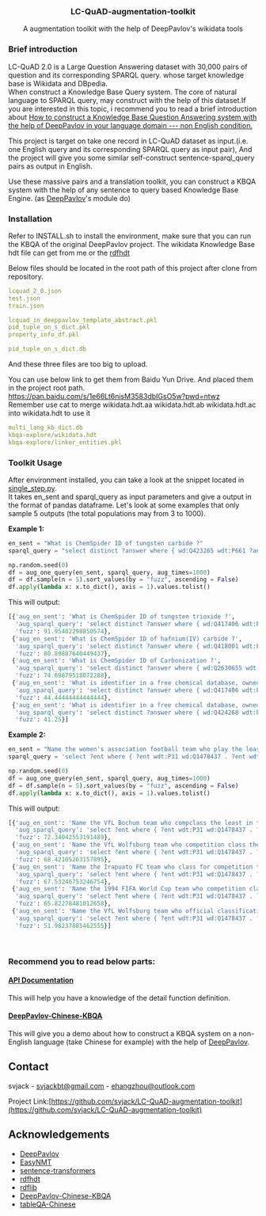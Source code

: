 <!-- PROJECT LOGO -->
<br />
<p align="center">
  <h3 align="center">LC-QuAD-augmentation-toolkit</h3>

  <p align="center">
   		A augmentation toolkit with the help of DeepPavlov's wikidata tools
    <br />
  </p>
</p>

### Brief introduction
LC-QuAD 2.0 is a Large Question Answering dataset with 30,000 pairs of question and its corresponding SPARQL query. whose target knowledge base is Wikidata and DBpedia.<br/>
When construct a Knowledge Base Query system. The core of natural language to SPARQL query, may construct with the help of this dataset.If you are interested in this topic, i recommend you to read a brief introduction about [How to construct a Knowledge Base Question Answering system with the help of DeepPavlov in your language domain --- non English condition.](https://github.com/svjack/DeepPavlov-Chinese-KBQA/blob/main/design_construction.md)

This project is target on take one record in LC-QuAD dataset as input.(i.e. one English query and its corresponding SPARQL query as input pair), And the project will give you some similar self-construct sentence-sparql_query pairs as output in English.

Use these massive pairs and a translation toolkit, you can construct a KBQA system with the help of any sentence to query based Knowledge Base Engine. (as [DeepPavlov](https://github.com/deeppavlov/DeepPavlov)'s module do)

### Installation
Refer to INSTALL.sh to install the environment, make sure that you can run the KBQA of the original DeepPavlov project.
The wikidata Knowledge Base hdt file can get from me or the [rdfhdt](https://www.rdfhdt.org/datasets/)

Below files should be located in the root path of this project after clone from repository.
```yml
lcquad_2_0.json
test.json
train.json

lcquad_in_deeppavlov_template_abstract.pkl
pid_tuple_on_s_dict.pkl
property_info_df.pkl

pid_tuple_on_s_dict.db
```
And these three files are too big to upload. 
<!--
You can email me to get them. (ehangzhou@outlook.com or svjackbt@gmail.com)
-->
You can use below link to get them from Baidu Yun Drive. And placed them in the project root path.
https://pan.baidu.com/s/1e66Lt6nisM3583dbIGsO5w?pwd=ntwz
<br/>
Remember use cat to merge wikidata.hdt.aa wikidata.hdt.ab wikidata.hdt.ac into wikidata.hdt to use it
```yml
multi_lang_kb_dict.db
kbqa-explore/wikidata.hdt
kbqa-explore/linker_entities.pkl
```

### Toolkit Usage
After environment installed, you can take a look at the snippet located in [single_step.py](https://github.com/svjack/LC-QuAD-augmentation-toolkit/blob/main/single_step.py).<br/>
It takes en_sent and sparql_query as input parameters and give a output in the format of pandas dataframe. Let's look at some examples that only
sample 5 outputs (the total populations may  from 3 to 1000).

<b>Example 1:</b>
```python
en_sent = "What is ChemSpider ID of tungsten carbide ?"
sparql_query = "select distinct ?answer where { wd:Q423265 wdt:P661 ?answer}"

np.random.seed(0)
df = aug_one_query(en_sent, sparql_query, aug_times=1000)
df = df.sample(n = 5).sort_values(by = "fuzz", ascending = False)
df.apply(lambda x: x.to_dict(), axis = 1).values.tolist()
```
This will output:
```python
[{'aug_en_sent': 'What is ChemSpider ID of tungsten trioxide ?',
  'aug_sparql_query': 'select distinct ?answer where { wd:Q417406 wdt:P661 ?answer}',
  'fuzz': 91.95402298850574},
 {'aug_en_sent': 'What is ChemSpider ID of hafnium(IV) carbide ?',
  'aug_sparql_query': 'select distinct ?answer where { wd:Q418001 wdt:P661 ?answer}',
  'fuzz': 80.89887640449437},
 {'aug_en_sent': 'What is ChemSpider ID of Carbonization ?',
  'aug_sparql_query': 'select distinct ?answer where { wd:Q2630655 wdt:P661 ?answer}',
  'fuzz': 74.69879518072288},
 {'aug_en_sent': 'What is identifier in a free chemical database, owned by the Royal Society of Chemistry of tungsten trioxide ?',
  'aug_sparql_query': 'select distinct ?answer where { wd:Q417406 wdt:P661 ?answer}',
  'fuzz': 44.44444444444444},
 {'aug_en_sent': 'What is identifier in a free chemical database, owned by the Royal Society of Chemistry of tantalum hafnium carbide ?',
  'aug_sparql_query': 'select distinct ?answer where { wd:Q424268 wdt:P661 ?answer}',
  'fuzz': 41.25}]
```

<b>Example 2:</b>
```python
en_sent = "Name the women's association football team who play the least in tournaments."
sparql_query = 'select ?ent where { ?ent wdt:P31 wd:Q1478437 . ?ent wdt:P2257 ?obj . ?ent wdt:P2094 wd:Q606060. } ORDER BY ASC(?obj)LIMIT 5 '

np.random.seed(0)
df = aug_one_query(en_sent, sparql_query, aug_times=1000)
df = df.sample(n = 5).sort_values(by = "fuzz", ascending = False)
df.apply(lambda x: x.to_dict(), axis = 1).values.tolist()
```
This will output:
```python
[{'aug_en_sent': 'Name the VfL Bochum team who compclass the least in tournaments.',
  'aug_sparql_query': 'select ?ent where { ?ent wdt:P31 wd:Q1478437 . ?ent wdt:P2257 ?obj . ?ent wdt:P2094 wd:Q105861. } ORDER BY ASC(?obj)LIMIT 5 ',
  'fuzz': 72.34042553191489},
 {'aug_en_sent': 'Name the VfL Wolfsburg team who competition class the least in tournaments.',
  'aug_sparql_query': 'select ?ent where { ?ent wdt:P31 wd:Q1478437 . ?ent wdt:P2257 ?obj . ?ent wdt:P2094 wd:Q101859. } ORDER BY ASC(?obj)LIMIT 5 ',
  'fuzz': 68.42105263157895},
 {'aug_en_sent': 'Name the Irapuato FC team who class for competition the least in tournaments.',
  'aug_sparql_query': 'select ?ent where { ?ent wdt:P31 wd:Q1478437 . ?ent wdt:P2257 ?obj . ?ent wdt:P2094 wd:Q1023193. } ORDER BY ASC(?obj)LIMIT 5 ',
  'fuzz': 67.53246753246754},
 {'aug_en_sent': 'Name the 1994 FIFA World Cup team who competition class the least in tournaments.',
  'aug_sparql_query': 'select ?ent where { ?ent wdt:P31 wd:Q1478437 . ?ent wdt:P2257 ?obj . ?ent wdt:P2094 wd:Q101751. } ORDER BY ASC(?obj)LIMIT 5 ',
  'fuzz': 65.82278481012658},
 {'aug_en_sent': 'Name the VfL Wolfsburg team who official classification by a regulating body under which the subject qualifies for inclusion the least in tournaments.',
  'aug_sparql_query': 'select ?ent where { ?ent wdt:P31 wd:Q1478437 . ?ent wdt:P2257 ?obj . ?ent wdt:P2094 wd:Q101859. } ORDER BY ASC(?obj)LIMIT 5 ',
  'fuzz': 51.98237885462555}]
```

<br/>
<h3>
<b>
Recommend you to read below parts:
</b>
</h3>

<!--
<h4>
<p>
<a href="design_construction.md"> Design Construction </a>
</p>
</h4>
This will give you a project summary.
-->

<h4>
<p>
<a href="api_doc.md"> API Documentation </a>
</p>
</h4>
This will help you have a knowledge of the detail function definition.

<h4>
<p>
<a href="https://github.com/svjack/DeepPavlov-Chinese-KBQA"> DeepPavlov-Chinese-KBQA </a>
</p>
</h4>

This will give you a demo about how to construct a KBQA system on a non-English language (take Chinese for example) with the help of [DeepPavlov](https://github.com/deeppavlov/DeepPavlov).

<!-- CONTACT -->
## Contact

<!--
Your Name - [@your_twitter](https://twitter.com/your_username) - email@example.com
-->
svjack - svjackbt@gmail.com - ehangzhou@outlook.com

<!--
Project Link: [https://github.com/your_username/repo_name](https://github.com/your_username/repo_name)
-->
Project Link:[https://github.com/svjack/LC-QuAD-augmentation-toolkit](https://github.com/svjack/LC-QuAD-augmentation-toolkit)


<!-- ACKNOWLEDGEMENTS -->
## Acknowledgements
<!--
* [GitHub Emoji Cheat Sheet](https://www.webpagefx.com/tools/emoji-cheat-sheet)
* [Img Shields](https://shields.io)
* [Choose an Open Source License](https://choosealicense.com)
* [GitHub Pages](https://pages.github.com)
* [Animate.css](https://daneden.github.io/animate.css)
* [Loaders.css](https://connoratherton.com/loaders)
* [Slick Carousel](https://kenwheeler.github.io/slick)
* [Smooth Scroll](https://github.com/cferdinandi/smooth-scroll)
* [Sticky Kit](http://leafo.net/sticky-kit)
* [JVectorMap](http://jvectormap.com)
* [Font Awesome](https://fontawesome.com)
-->
* [DeepPavlov](https://github.com/deeppavlov/DeepPavlov)
* [EasyNMT](https://github.com/UKPLab/EasyNMT)
* [sentence-transformers](https://github.com/UKPLab/sentence-transformers)
* [rdfhdt](https://www.rdfhdt.org/datasets/)
* [rdflib](https://github.com/RDFLib/rdflib)
* [DeepPavlov-Chinese-KBQA](https://github.com/svjack/DeepPavlov-Chinese-KBQA)
* [tableQA-Chinese](https://github.com/svjack/tableQA-Chinese)



<!-- MARKDOWN LINKS & IMAGES -->
<!-- https://www.markdownguide.org/basic-syntax/#reference-style-links -->
[contributors-shield]: https://img.shields.io/github/contributors/othneildrew/Best-README-Template.svg?style=flat-square
[contributors-url]: https://github.com/othneildrew/Best-README-Template/graphs/contributors
[forks-shield]: https://img.shields.io/github/forks/othneildrew/Best-README-Template.svg?style=flat-square
[forks-url]: https://github.com/othneildrew/Best-README-Template/network/members
[stars-shield]: https://img.shields.io/github/stars/othneildrew/Best-README-Template.svg?style=flat-square
[stars-url]: https://github.com/othneildrew/Best-README-Template/stargazers
[issues-shield]: https://img.shields.io/github/issues/othneildrew/Best-README-Template.svg?style=flat-square
[issues-url]: https://github.com/othneildrew/Best-README-Template/issues
[license-shield]: https://img.shields.io/github/license/othneildrew/Best-README-Template.svg?style=flat-square
[license-url]: https://github.com/othneildrew/Best-README-Template/blob/master/LICENSE.txt
[linkedin-shield]: https://img.shields.io/badge/-LinkedIn-black.svg?style=flat-square&logo=linkedin&colorB=555
[linkedin-url]: https://linkedin.com/in/othneildrew
[product-screenshot]: images/screenshot.png
